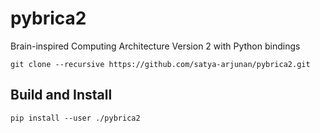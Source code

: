 # pybrica2
Brain-inspired Computing Architecture Version 2 with Python bindings
```
git clone --recursive https://github.com/satya-arjunan/pybrica2.git
```

## Build and Install
```
pip install --user ./pybrica2
```

